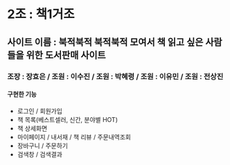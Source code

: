  2조 : 책1거조
==============

 사이트 이름 : 북적북적
 북적북적 모여서 책 읽고 싶은 사람들을 위한 도서판매 사이트
-------------------------------------------------------------


### 조장 : 장효은  /  조원 : 이수진  /  조원 : 박혜령  /  조원 : 이유민  /  조원 : 전상진

#### 구현한 기능
  * 로그인 / 회원가입
  * 책 목록(베스트셀러, 신간, 분야별 HOT)
  * 책 상세화면
  * 마이페이지 / 내서재 / 책 리뷰 / 주문내역조회
  * 장바구니 / 주문하기
  * 검색창 / 검색결과
